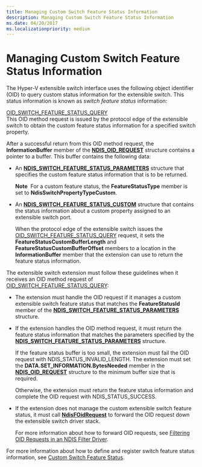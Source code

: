 ```yaml
---
title: Managing Custom Switch Feature Status Information
description: Managing Custom Switch Feature Status Information
ms.date: 04/20/2017
ms.localizationpriority: medium
---
```


# Managing Custom Switch Feature Status Information


The Hyper-V extensible switch interface uses the following object identifier (OID) to query custom status information for the extensible switch. This status information is known as *switch feature status* information:

<a href="" id="oid-switch-feature-status-query"></a>[OID\_SWITCH\_FEATURE\_STATUS\_QUERY](./oid-switch-feature-status-query.md)  
This OID method request is issued by the protocol edge of the extensible switch to obtain the custom feature status information for a specified switch property.

After a successful return from this OID method request, the **InformationBuffer** member of the [**NDIS\_OID\_REQUEST**](/windows-hardware/drivers/ddi/ndis/ns-ndis-_ndis_oid_request) structure contains a pointer to a buffer. This buffer contains the following data:

-   An [**NDIS\_SWITCH\_FEATURE\_STATUS\_PARAMETERS**](/windows-hardware/drivers/ddi/ntddndis/ns-ntddndis-_ndis_switch_feature_status_parameters) structure that specifies the custom feature status information that is to be returned.

    **Note**  For a custom feature status, the **FeatureStatusType** member is set to **NdisSwitchPropertyTypeCustom**.

     

-   An [**NDIS\_SWITCH\_FEATURE\_STATUS\_CUSTOM**](/windows-hardware/drivers/ddi/ntddndis/ns-ntddndis-_ndis_switch_feature_status_custom) structure that contains the status information about a custom property assigned to an extensible switch port.

    When the protocol edge of the extensible switch issues the [OID\_SWITCH\_FEATURE\_STATUS\_QUERY](./oid-switch-feature-status-query.md) request, it sets the **FeatureStatusCustomBufferLength** and **FeatureStatusCustomBufferOffset** members to a location in the **InformationBuffer** member that the extension can use to return the feature status information.

The extensible switch extension must follow these guidelines when it receives an OID method request of [OID\_SWITCH\_FEATURE\_STATUS\_QUERY](./oid-switch-feature-status-query.md):

-   The extension must handle the OID request if it manages a custom extensible switch feature status that matches the **FeatureStatusId** member of the [**NDIS\_SWITCH\_FEATURE\_STATUS\_PARAMETERS**](/windows-hardware/drivers/ddi/ntddndis/ns-ntddndis-_ndis_switch_feature_status_parameters) structure.

-   If the extension handles the OID method request, it must return the feature status information that matches the parameters specified by the [**NDIS\_SWITCH\_FEATURE\_STATUS\_PARAMETERS**](/windows-hardware/drivers/ddi/ntddndis/ns-ntddndis-_ndis_switch_feature_status_parameters) structure.

    If the feature status buffer is too small, the extension must fail the OID request with NDIS\_STATUS\_INVALID\_LENGTH. The extension must set the **DATA.SET\_INFORMATION.BytesNeeded** member in the [**NDIS\_OID\_REQUEST**](/windows-hardware/drivers/ddi/ndis/ns-ndis-_ndis_oid_request) structure to the minimum buffer size that is required.

    Otherwise, the extension must return the feature status information and complete the OID request with NDIS\_STATUS\_SUCCESS.

-   If the extension does not manage the custom extensible switch feature status, it must call [**NdisFOidRequest**](/windows-hardware/drivers/ddi/ndis/nf-ndis-ndisfoidrequest) to forward the OID request down the extensible switch driver stack.

    For more information about how to forward OID requests, see [Filtering OID Requests in an NDIS Filter Driver](filtering-oid-requests-in-an-ndis-filter-driver.md).

For more information about how to define and register switch feature status information, see [Custom Switch Feature Status](custom-switch-feature-status.md).

 

